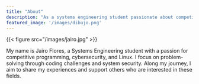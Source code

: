 ```yaml
---
title: "About"
description: "As a systems engineering student passionate about competitive programming and Linux."
featured_image: '/images/dibujo.png'
---
```

{{< figure src="/images/jairo.jpg"  >}}

My name is Jairo Flores, a Systems Engineering student with a passion for competitive programming, cybersecurity, and Linux. I focus on problem-solving through coding challenges and system security. Along my journey, I aim to share my experiences and support others who are interested in these fields.